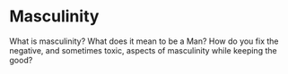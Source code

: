 # Masculinity

What is masculinity? What does it mean to be a Man? How do you fix the negative, and sometimes toxic, aspects of masculinity while keeping the good?